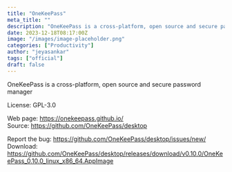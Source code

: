 ```yaml
---
title: "OneKeePass"
meta_title: ""
description: "OneKeePass is a cross-platform, open source and secure password manager"
date: 2023-12-18T08:17:00Z
image: "/images/image-placeholder.png"
categories: ["Productivity"]
author: "jeyasankar"
tags: ["official"]
draft: false
---
```


OneKeePass is a cross-platform, open source and secure password manager

License: GPL-3.0

Web page: https://onekeepass.github.io/  
Source: https://github.com/OneKeePass/desktop

Report the bug: https://github.com/OneKeePass/desktop/issues/new/  
Download: https://github.com/OneKeePass/desktop/releases/download/v0.10.0/OneKeePass_0.10.0_linux_x86_64.AppImage
